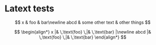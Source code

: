 # Latext tests

$$
x & foo & bar\newline
abcd & some other text & other things
$$

$$
\begin{align*}
x |& \,\text{foo} \,|& \,\text{bar} |\newline
abcd |& \,\text{foo} \,|& \,\text{bar}
\end{align*}
$$
